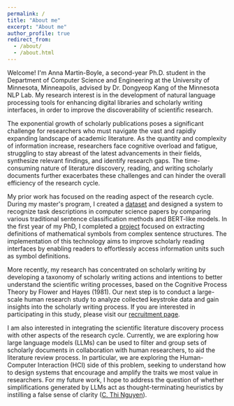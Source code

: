 ```yaml
---
permalink: /
title: "About me"
excerpt: "About me"
author_profile: true
redirect_from: 
  - /about/
  - /about.html
---
```


Welcome! I'm Anna Martin-Boyle, a second-year Ph.D. student in the Department of Computer Science and Engineering at the University of Minnesota, Minneapolis, advised by Dr. Dongyeop Kang of the Minnesota NLP Lab. My research interest is in the development of natural language processing tools for enhancing digital libraries and scholarly writing interfaces, in order to improve the discoverability of scientific research.

The exponential growth of scholarly publications poses a significant challenge for researchers who must navigate the vast and rapidly expanding landscape of academic literature. As the quantity and complexity of information increase, researchers face cognitive overload and fatigue, struggling to stay abreast of the latest advancements in their fields, synthesize relevant findings, and identify research gaps. The time-consuming nature of literature discovery, reading, and writing scholarly documents further exacerbates these challenges and can hinder the overall efficiency of the research cycle.

My prior work has focused on the reading aspect of the research cycle. During my master's program, I created a [dataset](https://aclanthology.org/2022.wiesp-1.13/) and designed a system to recognize task descriptions in computer science papers by comparing various traditional sentence classification methods and BERT-like models. In the first year of my PhD, I completed a [project](https://arxiv.org/abs/2305.14660) focused on extracting definitions of mathematical symbols from complex sentence structures. The implementation of this technology aims to improve scholarly reading interfaces by enabling readers to effortlessly access information units such as symbol definitions.

More recently, my research has concentrated on scholarly writing by developing a taxonomy of scholarly writing actions and intentions to better understand the scientific writing processes, based on the Cognitive Process Theory by Flower and Hayes (1981). Our next step is to conduct a large-scale human research study to analyze collected keystroke data and gain insights into the scholarly writing process. If you are interested in participating in this study, please visit our [recruitment page](https://minnesotanlp.github.io/scholawrite/). 

I am also interested in integrating the scientific literature discovery process with other aspects of the research cycle. Currently, we are exploring how large language models (LLMs) can be used to filter and group sets of scholarly documents in collaboration with human researchers, to aid the literature review process. In particular, we are exploring the Human-Computer Interaction (HCI) side of this problem, seeking to understand how to design systems that encourage and amplify the traits we most value in researchers. For my future work, I hope to address the question of whether simplifications generated by LLMs act as thought-terminating heuristics by instilling a false sense of clarity ([C. Thi Nguyen](https://philarchive.org/rec/NGUTSO-2)). 

